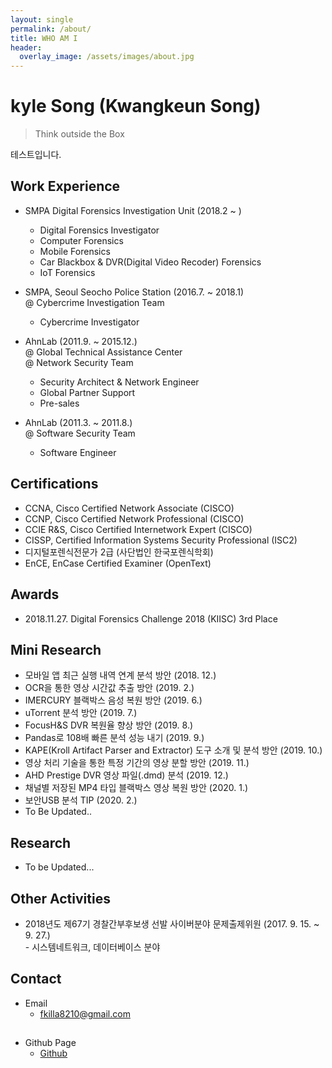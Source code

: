 ```yaml
---
layout: single
permalink: /about/
title: WHO AM I
header:
  overlay_image: /assets/images/about.jpg
---
```


# kyle Song (Kwangkeun Song)

> Think outside the Box

테스트입니다.


## Work Experience

- SMPA Digital Forensics Investigation Unit (2018.2 ~ )
  - Digital Forensics Investigator
  - Computer Forensics
  - Mobile Forensics
  - Car Blackbox & DVR(Digital Video Recoder) Forensics
  - IoT Forensics

- SMPA, Seoul Seocho Police Station (2016.7. ~ 2018.1)  
  @ Cybercrime Investigation Team
  
  - Cybercrime Investigator

- AhnLab (2011.9. ~ 2015.12.)  
  @ Global Technical Assistance Center  
  @ Network Security Team
  - Security Architect & Network Engineer
  - Global Partner Support
  - Pre-sales

- AhnLab (2011.3. ~ 2011.8.)  
  @ Software Security Team
  - Software Engineer

## Certifications

- CCNA, Cisco Certified Network Associate (CISCO)
- CCNP, Cisco Certified Network Professional (CISCO)
- CCIE R&S, Cisco Certified Internetwork Expert (CISCO)
- CISSP, Certified Information Systems Security Professional (ISC2)
- 디지털포렌식전문가 2급 (사단법인 한국포렌식학회)
- EnCE, EnCase Certified Examiner (OpenText)

## Awards

- 2018.11.27. Digital Forensics Challenge 2018 (KIISC) 3rd Place


## Mini Research

- 모바일 앱 최근 실행 내역 연계 분석 방안 (2018. 12.)
- OCR을 통한 영상 시간값 추출 방안 (2019. 2.)
- IMERCURY 블랙박스 음성 복원 방안 (2019. 6.)
- uTorrent 분석 방안 (2019. 7.)
- FocusH&S DVR 복원율 향상 방안 (2019. 8.)
- Pandas로 108배 빠른 분석 성능 내기 (2019. 9.)
- KAPE(Kroll Artifact Parser and Extractor) 도구 소개 및 분석 방안 (2019. 10.)
- 영상 처리 기술을 통한 특정 기간의 영상 분할 방안 (2019. 11.)
- AHD Prestige DVR 영상 파일(.dmd) 분석 (2019. 12.)
- 채널별 저장된 MP4 타입 블랙박스 영상 복원 방안 (2020. 1.)
- 보안USB 분석 TIP (2020. 2.)
- To Be Updated..


## Research

- To be Updated...

## Other Activities

- 2018년도 제67기 경찰간부후보생 선발 사이버분야 문제출제위원 (2017. 9. 15. ~  9. 27.)  
  \- 시스템네트워크, 데이터베이스 분야


## Contact

- Email
  - fkilla8210@gmail.com
##
- Github Page
  - [Github](https://github.com/kyl3song)

